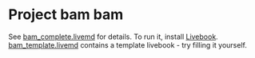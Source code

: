 # Project bam bam

See [bam_complete.livemd](bam_complete.livemd) for details. To run it, install [Livebook](https://livebook.dev). [bam_template.livemd](bam_template.livemd) contains a template livebook - try filling it yourself.
